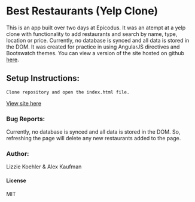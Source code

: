 # Best Restaurants (Yelp Clone)

This is an app built over two days at Epicodus.  It was an atempt at a yelp clone with functionality to add restaurants and search by name, type, location or price.  Currently, no database is synced and all data is stored in the DOM. It was created for practice in using AngularJS directives and Bootswatch themes.  You can view a version of the site hosted on github [here](http://alexkaufman06.github.io/best-restaurants/).

## Setup Instructions:
```
Clone repository and open the index.html file.
```

[View site here](http://alexkaufman06.github.io/best-restaurants/)

### Bug Reports:
Currently, no database is synced and all data is stored in the DOM.  So, refreshing the page will delete any new restaurants added to the page.
### Author:
Lizzie Koehler & Alex Kaufman
#### License
MIT
